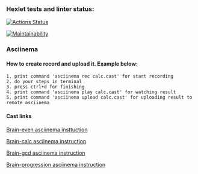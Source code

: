 ### Hexlet tests and linter status:
[![Actions Status](https://github.com/javazee/frontend-project-44/actions/workflows/hexlet-check.yml/badge.svg)](https://github.com/javazee/frontend-project-44/actions)

[![Maintainability](https://api.codeclimate.com/v1/badges/4023e3fbc31efdc4abc9/maintainability)](https://codeclimate.com/github/javazee/frontend-project-44/maintainability)


###  Asciinema

#### How to create record and upload it. Example below:

```
1. print command 'asciinema rec calc.cast' for start recording
2. do your steps in terminal
3. press ctrl+d for finishing
4. print command 'asciinema play calc.cast' for watching result
5. print command 'asciinema upload calc.cast' for uploading result to remote asciinema
```

#### Cast links

[Brain-even asciinema insttuction](https://asciinema.org/a/hxXFcleMOipclfBUR67LGLW9s)

[Brain-calc asciinema instruction](https://asciinema.org/a/pds674OzLkvlLFvpevuEwNE2O)

[Brain-gcd asciinema instruction](https://asciinema.org/a/F3jwb9IcxSuhMJubz3DXGHy1c)

[Brain-progression asciinema instruction](https://asciinema.org/a/LbpVlUNPlGMY2iKkGynwDMQxJ)